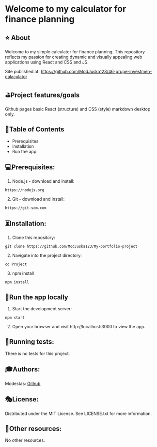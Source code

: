 # Welcome to my calculator for finance planning
## ⭐ About
Welcome to my simple calculator for finance planning. This repository reflects my passion for creating dynamic and visually appealing web applications using React and CSS and JS.

Site published at: https://github.com/ModJuska123/46-grupe-investmen-calaculator

## ⛳Project features/goals
Github pages basic React (structure) and CSS (style) markdown desktop only.

## 📑Table of Contents
 - Prerequisites
 - Installation
 - Run the app

## 💻Prerequisites:

1. Node.js - download and install:
```
https://nodejs.org
```

2. Git - download and install:
```
https://git-scm.com
```

## ⏳Installation:

1. Clone this repository:
```
git clone https://github.com/ModJuska123/My-portfolio-project
```

2. Navigate into the project directory:
```
cd Project
```

3. npm install
```
npm install
```

## 🚵Run the app locally

1. Start the development server:
```
npm start
```

2. Open your browser and visit http://localhost:3000 to view the app.

## 🛝Running tests:

There is no tests for this project.

## 🎓Authors:
Modestas: [Github](https://github.com/ModJuska123)

## 🎭License:

Distributed under the MIT License. See LICENSE.txt for more information.

## 🎎Other resources:

No other resources.